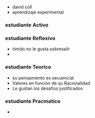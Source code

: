 # 
* david coll
* aprendizaje experimental
### estudiante Activo
### estudiante Reflexivo
* timido no le gusta sobresalir
* 
### estudiante Teorico
* su pensamiento es secuencial
* Valores en funcion de su Racionalidad
* Le gustan los desafios justificados 
### estudiante Pracmatico
* 
<!--stackedit_data:
eyJoaXN0b3J5IjpbNTc2Mjc1NTI3LDQxMTU1MDU3OCwtMTgyMz
QyMzM4MV19
-->